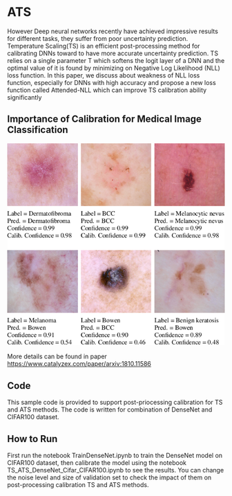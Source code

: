 # ATS

However Deep neural networks recently have achieved impressive results for different tasks, they suffer from poor uncertainty prediction. Temperature Scaling(TS) is an efficient post-processing method for calibrating DNNs toward to have more accurate uncertainty prediction. TS relies on a single parameter T which softens the logit layer of a DNN and the optimal value of it is found by minimizing on Negative Log Likelihood (NLL) loss function. In this paper, we discuss about weakness of NLL loss function, especially for DNNs with high accuracy and propose a new loss function called Attended-NLL which can improve TS calibration ability significantly


## Importance of Calibration for Medical Image Classification 
![alt text](1-Figure1-1.png)

More details can be found in paper https://www.catalyzex.com/paper/arxiv:1810.11586

## Code
This sample code is provided to support post-priocessing calibration for TS and ATS methods. The code is written for combination of DenseNet and CIFAR100 dataset.

## How to Run
First run the notebook TrainDenseNet.ipynb to train the DenseNet model on CIFAR100 dataset, then calibrate the model using the notebook TS_ATS_DenseNet_Cifar_CIFAR100.ipynb to see the results. You can change the noise level and size of validation set to check the impact of them on post-processing calibration TS and ATS methods.


